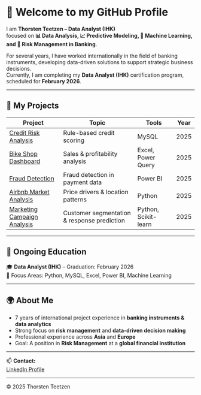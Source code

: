 # 👋 Welcome to my GitHub Profile

I am **Thorsten Teetzen – Data Analyst (IHK)**  
focused on **📊 Data Analysis, 📈 Predictive Modeling, 🧠 Machine Learning, and 💼 Risk Management in Banking**.

For several years, I have worked internationally in the field of banking instruments, developing data-driven solutions to support strategic business decisions.  
Currently, I am completing my **Data Analyst (IHK)** certification program, scheduled for **February 2026**.

---

## 📁 My Projects
| Project | Topic | Tools | Year |
|----------|--------|--------|------|
| [Credit Risk Analysis](https://github.com/Thor100stud/credit-risk-analysis-mysql) | Rule-based credit scoring | MySQL | 2025 |
| [Bike Shop Dashboard](https://github.com/Thor100stud/bike-shop-excel-dashboard) | Sales & profitability analysis | Excel, Power Query | 2025 |
| [Fraud Detection](https://github.com/Thor100stud/fraud-detection-powerbi) | Fraud detection in payment data | Power BI | 2025 |
| [Airbnb Market Analysis](https://github.com/Thor100stud/airbnb-market-analysis-python) | Price drivers & location patterns | Python | 2025 |
| [Marketing Campaign Analysis](https://github.com/Thor100stud/marketing-campaign-analysis) | Customer segmentation & response prediction | Python, Scikit-learn | 2025

---

## 🧠 Ongoing Education
🎓 **Data Analyst (IHK)** – Graduation: February 2026  
📘 Focus Areas: Python, MySQL, Excel, Power BI, Machine Learning  

---

## 🌍 About Me
- 7 years of international project experience in **banking instruments & data analytics**  
- Strong focus on **risk management** and **data-driven decision making**  
- Professional experience across **Asia** and **Europe**  
- Goal: A position in **Risk Management** at a **global financial institution**

---

📫 **Contact:**  
[LinkedIn Profile](https://www.linkedin.com/in/thorsten-teetzen-744891350)

---

© 2025 Thorsten Teetzen
